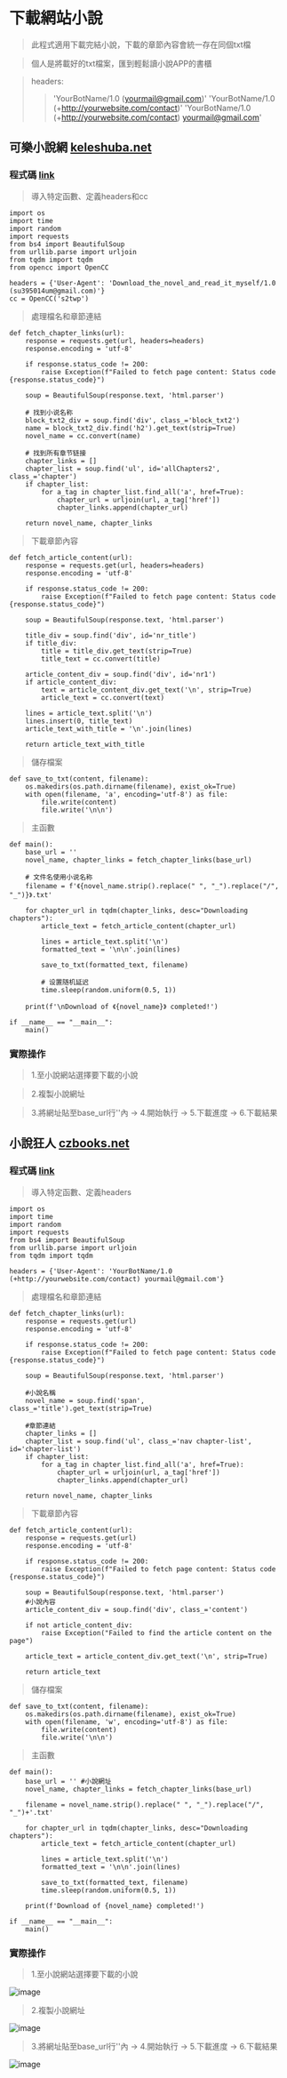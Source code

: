 # 下載網站小說
> 此程式適用下載完結小說，下載的章節內容會統一存在同個txt檔

> 個人是將載好的txt檔案，匯到輕鬆讀小說APP的書櫃

> headers:
> >'YourBotName/1.0 (yourmail@gmail.com)'
> >'YourBotName/1.0 (+http://yourwebsite.com/contact)'
> >'YourBotName/1.0 (+http://yourwebsite.com/contact) yourmail@gmail.com'

## 可樂小說網 [keleshuba.net](https://www.keleshuba.net/)
### 程式碼 [link](https://github.com/JhihHan/download_novel/blob/main/keleshuba_net.py)
> 導入特定函數、定義headers和cc
```python=
import os
import time
import random
import requests
from bs4 import BeautifulSoup
from urllib.parse import urljoin
from tqdm import tqdm
from opencc import OpenCC

headers = {'User-Agent': 'Download_the_novel_and_read_it_myself/1.0 (su395014um@gmail.com)'}
cc = OpenCC('s2twp')
```
> 處理檔名和章節連結
```python=
def fetch_chapter_links(url):
    response = requests.get(url, headers=headers)
    response.encoding = 'utf-8'

    if response.status_code != 200:
        raise Exception(f"Failed to fetch page content: Status code {response.status_code}")

    soup = BeautifulSoup(response.text, 'html.parser')

    # 找到小说名称
    block_txt2_div = soup.find('div', class_='block_txt2')
    name = block_txt2_div.find('h2').get_text(strip=True)
    novel_name = cc.convert(name)

    # 找到所有章节链接
    chapter_links = []
    chapter_list = soup.find('ul', id='allChapters2', class_='chapter')
    if chapter_list:
        for a_tag in chapter_list.find_all('a', href=True):
            chapter_url = urljoin(url, a_tag['href'])
            chapter_links.append(chapter_url)

    return novel_name, chapter_links
```
> 下載章節內容
```python=
def fetch_article_content(url):
    response = requests.get(url, headers=headers)
    response.encoding = 'utf-8'

    if response.status_code != 200:
        raise Exception(f"Failed to fetch page content: Status code {response.status_code}")

    soup = BeautifulSoup(response.text, 'html.parser')
    
    title_div = soup.find('div', id='nr_title')
    if title_div:
        title = title_div.get_text(strip=True)
        title_text = cc.convert(title)
    
    article_content_div = soup.find('div', id='nr1')
    if article_content_div:
        text = article_content_div.get_text('\n', strip=True)
        article_text = cc.convert(text)

    lines = article_text.split('\n')
    lines.insert(0, title_text)
    article_text_with_title = '\n'.join(lines)

    return article_text_with_title
```
> 儲存檔案
```python=
def save_to_txt(content, filename):
    os.makedirs(os.path.dirname(filename), exist_ok=True)
    with open(filename, 'a', encoding='utf-8') as file:
        file.write(content)
        file.write('\n\n')
```
> 主函數
```python=
def main():
    base_url = ''
    novel_name, chapter_links = fetch_chapter_links(base_url)

    # 文件名使用小说名称
    filename = f'《{novel_name.strip().replace(" ", "_").replace("/", "_")}》.txt'

    for chapter_url in tqdm(chapter_links, desc="Downloading chapters"):
        article_text = fetch_article_content(chapter_url)

        lines = article_text.split('\n')
        formatted_text = '\n\n'.join(lines)

        save_to_txt(formatted_text, filename)

        # 设置随机延迟
        time.sleep(random.uniform(0.5, 1))

    print(f'\nDownload of 《{novel_name}》 completed!')

if __name__ == "__main__":
    main()
```
### 實際操作
> 1.至小說網站選擇要下載的小說



> 2.複製小說網址



> 3.將網址貼至base_url行''內 -> 4.開始執行 -> 5.下載進度 -> 6.下載結果



## 小說狂人 [czbooks.net](https://czbooks.net)
### 程式碼 [link](https://github.com/JhihHan/download_novel/blob/main/czbooks_net.py)
> 導入特定函數、定義headers
```python=
import os
import time
import random
import requests
from bs4 import BeautifulSoup
from urllib.parse import urljoin
from tqdm import tqdm

headers = {'User-Agent': 'YourBotName/1.0 (+http://yourwebsite.com/contact) yourmail@gmail.com'}
```
> 處理檔名和章節連結
```python=
def fetch_chapter_links(url):   
    response = requests.get(url)
    response.encoding = 'utf-8'

    if response.status_code != 200:
        raise Exception(f"Failed to fetch page content: Status code {response.status_code}")

    soup = BeautifulSoup(response.text, 'html.parser')

    #小說名稱    
    novel_name = soup.find('span', class_='title').get_text(strip=True)

    #章節連結
    chapter_links = []
    chapter_list = soup.find('ul', class_='nav chapter-list', id='chapter-list')
    if chapter_list:
        for a_tag in chapter_list.find_all('a', href=True):
            chapter_url = urljoin(url, a_tag['href'])
            chapter_links.append(chapter_url)
    
    return novel_name, chapter_links
```
> 下載章節內容
```python=
def fetch_article_content(url):
    response = requests.get(url)
    response.encoding = 'utf-8'

    if response.status_code != 200:
        raise Exception(f"Failed to fetch page content: Status code {response.status_code}")

    soup = BeautifulSoup(response.text, 'html.parser')
    #小說內容
    article_content_div = soup.find('div', class_='content')
    
    if not article_content_div:
        raise Exception("Failed to find the article content on the page")

    article_text = article_content_div.get_text('\n', strip=True)
    
    return article_text
```
> 儲存檔案
```python=
def save_to_txt(content, filename):
    os.makedirs(os.path.dirname(filename), exist_ok=True)
    with open(filename, 'w', encoding='utf-8') as file:
        file.write(content)
        file.write('\n\n')
```
> 主函數
```python=
def main():
    base_url = '' #小說網址
    novel_name, chapter_links = fetch_chapter_links(base_url)

    filename = novel_name.strip().replace(" ", "_").replace("/", "_")+'.txt'

    for chapter_url in tqdm(chapter_links, desc="Downloading chapters"):
        article_text = fetch_article_content(chapter_url)
        
        lines = article_text.split('\n')
        formatted_text = '\n\n'.join(lines)

        save_to_txt(formatted_text, filename)
        time.sleep(random.uniform(0.5, 1))
    
    print(f'Download of {novel_name} completed!')

if __name__ == "__main__":
    main()
```
### 實際操作
> 1.至小說網站選擇要下載的小說

![image](https://github.com/JhihHan/download_novel/assets/117454279/486b2997-d7f8-4804-ab41-29ef2a256ba3)

> 2.複製小說網址

![image](https://github.com/JhihHan/download_novel/assets/117454279/d5507306-5aa8-4f6d-a043-aa2ad6fbb290)

> 3.將網址貼至base_url行''內 -> 4.開始執行 -> 5.下載進度 -> 6.下載結果

![image](https://github.com/JhihHan/download_novel/assets/117454279/7e72e3cc-4aef-455e-8360-3d053d08c683)

